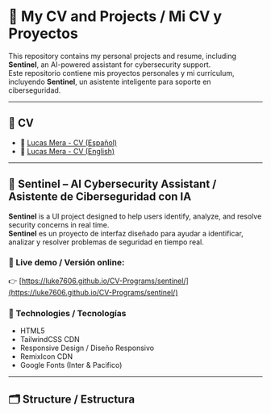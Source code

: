 # 💼 My CV and Projects / Mi CV y Proyectos

This repository contains my personal projects and resume, including **Sentinel**, an AI-powered assistant for cybersecurity support.  
Este repositorio contiene mis proyectos personales y mi currículum, incluyendo **Sentinel**, un asistente inteligente para soporte en ciberseguridad.

---

## 📄 CV

- 📄 [Lucas Mera - CV (Español)](./Lucas_Mera_SP_actualizado.pdf)
- 📄 [Lucas Mera - CV (English)](./Lucas_Mera_CV_Updated.pdf)

---

## 🔐 Sentinel – AI Cybersecurity Assistant / Asistente de Ciberseguridad con IA

**Sentinel** is a UI project designed to help users identify, analyze, and resolve security concerns in real time.  
**Sentinel** es un proyecto de interfaz diseñado para ayudar a identificar, analizar y resolver problemas de seguridad en tiempo real.

### 🔗 Live demo / Versión online:
👉 [https://luke7606.github.io/CV-Programs/sentinel/](https://luke7606.github.io/CV-Programs/sentinel/)

### 🧠 Technologies / Tecnologías
- HTML5
- TailwindCSS CDN
- Responsive Design / Diseño Responsivo
- RemixIcon CDN
- Google Fonts (Inter & Pacifico)

---

## 🗂️ Structure / Estructura

